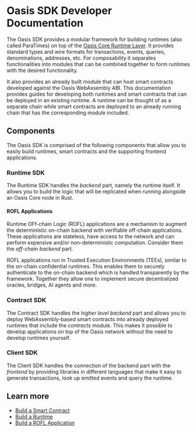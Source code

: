 # Oasis SDK Developer Documentation

The Oasis SDK provides a modular framework for building runtimes (also called
ParaTimes) on top of the [Oasis Core Runtime Layer]. It provides standard
types and wire formats for transactions, events, queries, denominations,
addresses, etc. For composability it separates functionalities into modules
that can be combined together to form runtimes with the desired functionality.

It also provides an already built module that can host smart contracts developed
against the Oasis WebAssembly ABI. This documentation provides guides for
developing both runtimes and smart contracts that can be deployed in an existing
runtime. A runtime can be thought of as a separate chain while smart contracts
are deployed to an already running chain that has the corresponding module
included.

## Components

The Oasis SDK is comprised of the following components that allow you to easily
build runtimes, smart contracts and the supporting frontend applications.

### Runtime SDK

The Runtime SDK handles the _backend_ part, namely the runtime itself. It
allows you to build the logic that will be replicated when running alongside an
Oasis Core node in Rust.

#### ROFL Applications

Runtime OFf-chain Logic (ROFL) applications are a mechanism to augment the
deterministic on-chain backend with verifiable off-chain applications. These
applications are stateless, have access to the network and can perform expensive
and/or non-deterministic computation. Consider them the _off-chain backend_
part.

ROFL applications run in Trusted Execution Environments (TEEs), similar to the
on-chain confidential runtimes. This enables them to securely authenticate to
the on-chain backend which is handled transparently by the framework. Together
they allow one to implement secure decentralized oracles, bridges, AI agents and
more.

### Contract SDK

The Contract SDK handles the _higher level backend_ part and allows you to
deploy WebAssembly-based smart contracts into already deployed runtimes that
include the _contracts_ module. This makes it possible to develop applications
on top of the Oasis network without the need to develop runtimes yourself.

### Client SDK

The Client SDK handles the connection of the backend part with the _frontend_
by providing libraries in different languages that make it easy to generate
transactions, look up emitted events and query the runtime.

## Learn more

* [Build a Smart Contract](contract/prerequisites.md)
* [Build a Runtime](runtime/prerequisites.md)
* [Build a ROFL Application](rofl/prerequisites.md)

<!-- markdownlint-disable line-length -->
[Oasis Core Runtime Layer]:
  https://github.com/oasisprotocol/oasis-core/blob/master/docs/runtime/index.md
<!-- markdownlint-enable line-length -->
